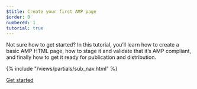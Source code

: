 ```yaml
---
$title: Create your first AMP page
$order: 0
numbered: 1
tutorial: true
---
```


Not sure how to get started? In this tutorial, you’ll learn how to create a basic AMP HTML page, how to stage it and validate that it’s AMP compliant, and finally how to get it ready for publication and distribution.

{% include "/views/partials/sub_nav.html" %}

<div class="prev-next-buttons">
<a class="button" href="/docs/tutorials/create/basic_markup.html"><span class="arrow-next">Get started</span></a>
</div>
